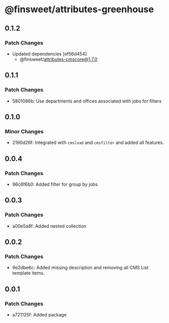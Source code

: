 # @finsweet/attributes-greenhouse

## 0.1.2

### Patch Changes

- Updated dependencies [ef56d454]
  - @finsweet/attributes-cmscore@1.7.0

## 0.1.1

### Patch Changes

- 5801086b: Use departments and offices associated with jobs for filters

## 0.1.0

### Minor Changes

- 2190d26f: Integrated with `cmsload` and `cmsfilter` and added all features.

## 0.0.4

### Patch Changes

- 96c6f6b0: Added filter for group by jobs

## 0.0.3

### Patch Changes

- a00e5a8f: Added nested collection

## 0.0.2

### Patch Changes

- 9e2dbe6c: Added missing description and removing all CMS List template items.

## 0.0.1

### Patch Changes

- a721125f: Added package
